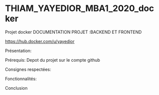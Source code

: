 # THIAM_YAYEDIOR_MBA1_2020_docker
Projet docker
DOCUMENTATION PROJET :BACKEND ET FRONTEND

https://hub.docker.com/u/yayedior

Présentation:

Prérequis:
Depot du projet sur le compte github

Consignes respectées:

Fonctionnalités:

Conclusion
